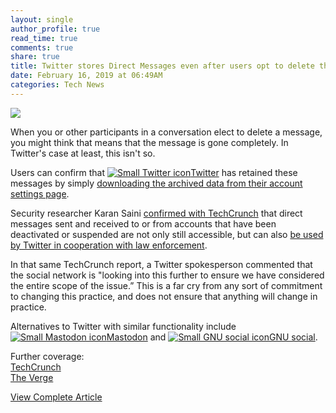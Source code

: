 ```yaml
---
layout: single
author_profile: true
read_time: true
comments: true
share: true
title: Twitter stores Direct Messages even after users opt to delete them
date: February 16, 2019 at 06:49AM
categories: Tech News
---
```

<img class="align-center" src="%20http://d2.alternativeto.net/dist/icons/twitter_80009.png?width=36&amp;height=36&amp;mode=crop&amp;upscale=false">
<p><p>When you or other participants in a conversation elect to delete a message, you might think that means that the message is gone completely. In Twitter's case at least, this isn't so.</p>
<p>Users can confirm that <a href='//alternativeto.net/software/twitter/'><img alt='Small Twitter icon' class='mini-app-icon' src='//d2.alternativeto.net/dist/icons/twitter_80009.png?width=36&height=36&mode=crop&upscale=false' />Twitter</a> has retained these messages by simply <a href="https://twitter.com/settings/your_twitter_data" rel="nofollow">downloading the archived data from their account settings page</a>.</p>
<p>Security researcher Karan Saini <a href="https://techcrunch.com/2019/02/15/twitter-direct-messages/" rel="nofollow">confirmed with TechCrunch</a> that direct messages sent and received to or from accounts that have been deactivated or suspended are not only still accessible, but can also <a href="https://help.twitter.com/en/rules-and-policies/twitter-law-enforcement-support" rel="nofollow">be used by Twitter in cooperation with law enforcement</a>.</p>
<p>In that same TechCrunch report, a Twitter spokesperson commented that the social network is &quot;looking into this further to ensure we have considered the entire scope of the issue.” This is a far cry from any sort of commitment to changing this practice, and does not ensure that anything will change in practice.</p>
<p>Alternatives to Twitter with similar functionality include <a href='//alternativeto.net/software/mastodon/'><img alt='Small Mastodon icon' class='mini-app-icon' src='//d2.alternativeto.net/dist/icons/mastodon_113561.png?width=36&height=36&mode=crop&upscale=false' />Mastodon</a> and <a href='//alternativeto.net/software/gnusocial/'><img alt='Small GNU social icon' class='mini-app-icon' src='//d2.alternativeto.net/dist/icons/gnusocial_76245.png?width=36&height=36&mode=crop&upscale=false' />GNU social</a>.</p>
<p>Further coverage:<br />
<a href="https://techcrunch.com/2019/02/15/twitter-direct-messages/" rel="nofollow">TechCrunch</a><br />
<a href="https://www.theverge.com/2019/2/15/18226785/twitter-deleted-dms-stored-years" rel="nofollow">The Verge</a></p>
</p>
<a class="btn btn--info" href="https://alternativeto.net/news/2019/2/twitter-stores-direct-messages-even-after-users-opt-to-delete-them">View Complete Article</a>